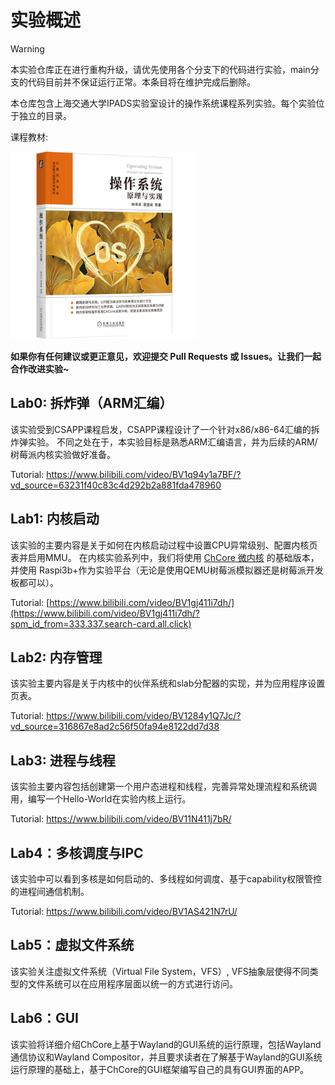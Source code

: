 # 实验概述

> [!WARNING]
> 本实验仓库正在进行重构升级，请优先使用各个分支下的代码进行实验，main分支的代码目前并不保证运行正常。本条目将在维护完成后删除。

本仓库包含上海交通大学IPADS实验室设计的操作系统课程系列实验。每个实验位于独立的目录。

课程教材:

<img src="os-book.jpeg" alt="The course textbook" style="width:300px;height:300px;">

**如果你有任何建议或更正意见，欢迎提交 Pull Requests 或 Issues。让我们一起合作改进实验~**


## Lab0: 拆炸弹（ARM汇编）
该实验受到CSAPP课程启发，CSAPP课程设计了一个针对x86/x86-64汇编的拆炸弹实验。
不同之处在于，本实验目标是熟悉ARM汇编语言，并为后续的ARM/树莓派内核实验做好准备。

Tutorial: https://www.bilibili.com/video/BV1q94y1a7BF/?vd_source=63231f40c83c4d292b2a881fda478960

## Lab1: 内核启动
该实验的主要内容是关于如何在内核启动过程中设置CPU异常级别、配置内核页表并启用MMU。
在内核实验系列中，我们将使用 [ChCore 微内核](https://www.usenix.org/conference/atc20/presentation/gu) 的基础版本，并使用 Raspi3b+作为实验平台（无论是使用QEMU树莓派模拟器还是树莓派开发板都可以）。

Tutorial: [https://www.bilibili.com/video/BV1gj411i7dh/](https://www.bilibili.com/video/BV1gj411i7dh/?spm_id_from=333.337.search-card.all.click)


## Lab2: 内存管理
该实验主要内容是关于内核中的伙伴系统和slab分配器的实现，并为应用程序设置页表。

Tutorial: https://www.bilibili.com/video/BV1284y1Q7Jc/?vd_source=316867e8ad2c56f50fa94e8122dd7d38


## Lab3: 进程与线程
该实验主要内容包括创建第一个用户态进程和线程，完善异常处理流程和系统调用，编写一个Hello-World在实验内核上运行。

Tutorial: https://www.bilibili.com/video/BV11N411j7bR/


## Lab4：多核调度与IPC
该实验中可以看到多核是如何启动的、多线程如何调度、基于capability权限管控的进程间通信机制。

Tutorial: https://www.bilibili.com/video/BV1AS421N7rU/


## Lab5：虚拟文件系统
该实验关注虚拟文件系统（Virtual File System，VFS）, VFS抽象层使得不同类型的文件系统可以在应用程序层面以统一的方式进行访问。


## Lab6：GUI
该实验将详细介绍ChCore上基于Wayland的GUI系统的运行原理，包括Wayland通信协议和Wayland Compositor，并且要求读者在了解基于Wayland的GUI系统运行原理的基础上，基于ChCore的GUI框架编写自己的具有GUI界面的APP。


